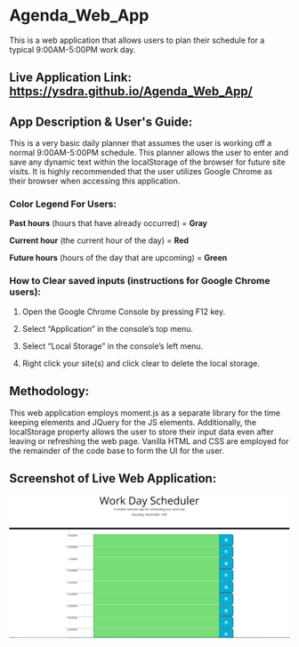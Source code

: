 # Agenda_Web_App
This is a web application that allows users to plan their schedule for a typical 9:00AM-5:00PM work day. 

## Live Application Link: https://ysdra.github.io/Agenda_Web_App/

## App Description & User's Guide:
This is a very basic daily planner that assumes the user is working off a normal 9:00AM-5:00PM schedule. This planner allows the user to enter and save any dynamic text within the localStorage of the browser for future site visits. It is highly recommended that the user utilizes Google Chrome as their browser when accessing this application. 

### Color Legend For Users: 

**Past hours** (hours that have already occurred) = **Gray**

**Current hour** (the current hour of the day) = **Red**

**Future hours** (hours of the day that are upcoming) = **Green**

### How to Clear saved inputs (instructions for Google Chrome users):
1. Open the Google Chrome Console by pressing F12 key.

2. Select “Application” in the console’s top menu.

3. Select “Local Storage” in the console’s left menu.

4. Right click your site(s) and click clear to delete the local storage.

## Methodology:
This web application employs moment.js as a separate library for the time keeping elements and JQuery for the JS elements. Additionally, the localStorage property allows the user to store their input data even after leaving or refreshing the web page. Vanilla HTML and CSS are employed for the remainder of the code base to form the UI for the user. 

## Screenshot of Live Web Application:
![image](https://github.com/Ysdra/Agenda_Web_App/blob/main/Work%20Day%20Scheduler%20Screenshot.PNG)
